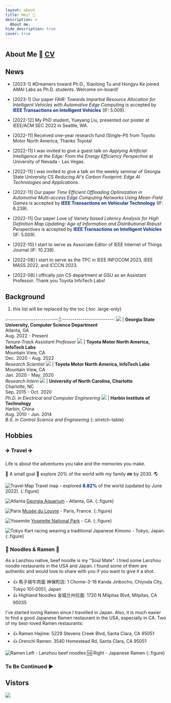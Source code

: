 ```yaml
---
layout: about
title: Hey! 🎉
description: >
  About me.
hide_description: true
cover: true
---
```


## About Me 📃 [CV](updated_CV.pdf)

<!--author-->

## News

- [2023-1] #Dreamers toward Ph.D., Xiaolong Tu and Hongyu Ke joined AMAI Labs as Ph.D. students. Welcome on-board!

- [2023-1] Our paper *FAIR: Towards Impartial Resource Allocation for Intelligent Vehicles with Automotive Edge Computing* is accepted by <span style="color:#002993">**IEEE Transactions on Intelligent Vehicles**</span> (IF: 5.009).

- [2022-12] My PhD student, Yueyang Liu, presented our poster at IEEE/ACM SEC 2022 in Seattle, WA.

- [2022-11] Received one-year research fund (Single-PI) from Toyoto Motor North America, Thanks Toyota!

- [2022-11] I was invited to give a guest talk on *Applying Artificial Intelligence at the Edge: From the Energy Efficiency Perspective* at University of Nevada - Las Vegas.

- [2022-11] I was invited to give a talk on the weekly seminar of Georgia State University CS *Reducing AI's Carbon Footprint: Edge AI Technologies and Applications*.

- [2022-11] Our paper *Time Efficient Offloading Optimization in Automotive Multi-access Edge Computing Networks Using Mean-Field Games* is accepted by <span style="color:#002993">**IEEE Transactions on Vehicular Technology**</span> (IF: 6.239).

- [2022-11] Our paper *Love of Variety based Latency Analysis for High Definition Map Updating: Age of Information and Distributional Robust Perspectives* is accepted by <span style="color:#002993">**IEEE Transactions on Intelligent Vehicles**</span> (IF: 5.009).

- [2022-10] I start to serve as Associate Editor of IEEE Internet of Things Journal (IF: 10.238).

- [2022-08] I start to serve as the TPC in IEEE INFOCOM 2023, IEEE MASS 2022, and ICCCN 2023.

- [2022-08] I offically join CS department at GSU as an Assistant Professor. Thank you Toyota InfoTech Labs!

## Background
1. this list will be replaced by the toc
{:toc .large-only}

:-------------------------:|:-------------------------:
[![](assets/img/GSU_128.png)](https://www.youvisit.com/tour/gsu) |  **Georgia State University, Computer Science Department** <br> Atlanta, GA <br> Aug. 2022 - Present <br> *Tenure-Track Assistant Professor* 
[![](assets/img/InfoTech_128.png)](https://amrd.toyota.com/division/itl/) |  **Toyota Motor North America, InfoTech Labs** <br> Mountain View, CA <br> Dec. 2020 - Aug. 2022 <br> *Research Scientist* 
[![](assets/img/InfoTech_128.png)](https://amrd.toyota.com/division/itl/) |  **Toyota Motor North America, InfoTech Labs** <br> Mountain View, CA <br> Jan. 2020 - May. 2020 <br> *Research Intern* 
[![](assets/img/UNCC_128.png)](https://www.charlotte.edu/) |  **University of North Carolina, Charlotte** <br> Charlotte, NC <br> Sep. 2015 - Oct. 2020 <br> *Ph.D. in Electrical and Computer Engineering* 
[![](assets/img/HIT_128.jpeg)](http://en.hit.edu.cn/) |  **Harbin Institute of Technology** <br> Harbin, China <br> Aug. 2010 - Jun. 2014 <br> *B.S. in Control Science and Engineering* 
{:.stretch-table}

## Hobbies

### ✈️ Travel ✈️

Life is about the adventures you take and the memories you make.

🚩 A small goal 🚩 explore 20% of the world with my family 👪 by 2030. 🌎

![Travel Map](assets/img/MyTravelMap.png)
Travel map - explored <span style="color:#002993">**8.82%**</span> of the world (updated by June 2022).
{:.figure}

![Atlanta](assets/img/travel/Atlanta.jpg)
[Georgia Aquarium](https://www.georgiaaquarium.org/) - Atlanta, GA.
{:.figure}

![Paris](assets/img/travel/paris.jpg)
[Musée du Louvre](https://www.louvre.fr/zh-hans) - Paris, France.
{:.figure}

![Yosemite](assets/img/travel/Yosemite.jpg)
[Yosemite National Park](https://www.nps.gov/yose/index.htm) - CA.
{:.figure}

![Tokyo](assets/img/travel/Tokyo.jpg)
Kart racing wearing a traditional Japanese Kimono - Tokyo, Japan.
{:.figure}

### 🍜 Noodles & Ramen 🍜

As a Lanzhou native, beef noodle is my "Soul Mate". I tried some Lanzhou noodle restaurants in the USA and Japan. I found some of them are authentic and would love to share with you if you want to give it a shot.

- 👍 馬子禄牛肉面 神保町店: 1 Chome-3-18 Kanda Jinbocho, Chiyoda City, Tokyo 101-0051, Japan
- 👍 Highland Noodles 金城兰州拉面: 1720 N Milpitas Blvd, Milpitas, CA 95035

I've started loving Ramen since I travelled in Japan. Also, it is much easier to find a good Japanese Ramen restaurant in the USA, especially in CA. Two of my best-loved Ramen restaurants:

- 👍 Ramen Hajime: 5229 Stevens Creek Blvd, Santa Clara, CA 95051
- 👍 Orenchi Ramen: 3540 Homestead Rd, Santa Clara, CA 95051

![Ramen](assets/img/travel/Ramen.jpg)
Left - Lanzhou beef noodles 🆚 Right - Japanese Ramen
{:.figure}

### To Be Continued ▶️


## Vistors

<a href='https://clustrmaps.com/site/1bp6s'  title='Visit tracker'><img src='//clustrmaps.com/map_v2.png?cl=ffffff&w=800&t=m&d=pSUBv2eDiNkhj99-hbiOb7bATU7QLzY9RcvwgrT-KjE&co=002993'/></a>